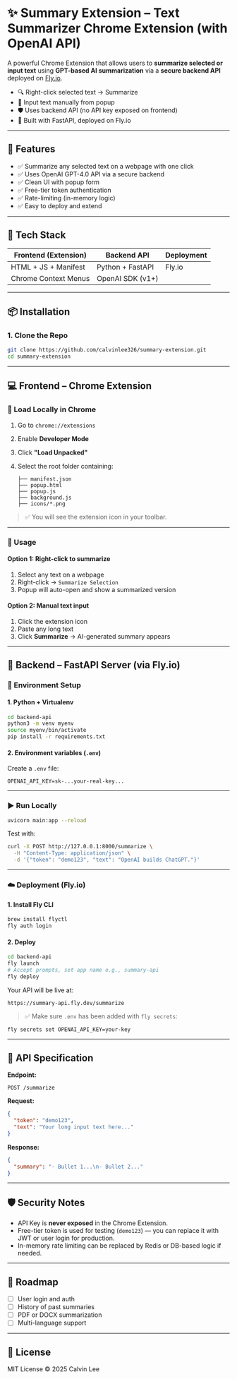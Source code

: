 # ✨ Summary Extension – Text Summarizer Chrome Extension (with OpenAI API)

A powerful Chrome Extension that allows users to **summarize selected or input text** using **GPT-based AI summarization** via a **secure backend API** deployed on [Fly.io](https://fly.io/).

- 🔍 Right-click selected text → Summarize
- 💬 Input text manually from popup
- 🛡️ Uses backend API (no API key exposed on frontend)
- 🚀 Built with FastAPI, deployed on Fly.io

---

## 🧰 Features

- ✅ Summarize any selected text on a webpage with one click
- ✅ Uses OpenAI GPT-4.0 API via a secure backend
- ✅ Clean UI with popup form
- ✅ Free-tier token authentication
- ✅ Rate-limiting (in-memory logic)
- ✅ Easy to deploy and extend

---

## 🔧 Tech Stack

| Frontend (Extension) | Backend API         | Deployment |
|----------------------|---------------------|------------|
| HTML + JS + Manifest | Python + FastAPI    | Fly.io     |
| Chrome Context Menus | OpenAI SDK (v1+)    |            |

---

## 📦 Installation

### 1. Clone the Repo

```bash
git clone https://github.com/calvinlee326/summary-extension.git
cd summary-extension
```

---

## 💻 Frontend – Chrome Extension

### 🔨 Load Locally in Chrome

1. Go to `chrome://extensions`
2. Enable **Developer Mode**
3. Click **"Load Unpacked"**
4. Select the root folder containing:

   ```
   ├── manifest.json
   ├── popup.html
   ├── popup.js
   ├── background.js
   ├── icons/*.png
   ```

> ✅ You will see the extension icon in your toolbar.

---

### 🚀 Usage

#### Option 1: Right-click to summarize

1. Select any text on a webpage
2. Right-click → `Summarize Selection`
3. Popup will auto-open and show a summarized version

#### Option 2: Manual text input

1. Click the extension icon
2. Paste any long text
3. Click **Summarize** → AI-generated summary appears

---

## 🧠 Backend – FastAPI Server (via Fly.io)

### 🔧 Environment Setup

#### 1. Python + Virtualenv

```bash
cd backend-api
python3 -m venv myenv
source myenv/bin/activate
pip install -r requirements.txt
```

#### 2. Environment variables (`.env`)

Create a `.env` file:

```env
OPENAI_API_KEY=sk-...your-real-key...
```

---

### ▶️ Run Locally

```bash
uvicorn main:app --reload
```

Test with:

```bash
curl -X POST http://127.0.0.1:8000/summarize \
  -H "Content-Type: application/json" \
  -d '{"token": "demo123", "text": "OpenAI builds ChatGPT."}'
```

---

### ☁️ Deployment (Fly.io)

#### 1. Install Fly CLI

```bash
brew install flyctl
fly auth login
```

#### 2. Deploy

```bash
cd backend-api
fly launch
# Accept prompts, set app name e.g., summary-api
fly deploy
```

Your API will be live at:

```
https://summary-api.fly.dev/summarize
```

> ✅ Make sure `.env` has been added with `fly secrets`:

```bash
fly secrets set OPENAI_API_KEY=your-key
```

---

## 📌 API Specification

**Endpoint:**

```
POST /summarize
```

**Request:**

```json
{
  "token": "demo123",
  "text": "Your long input text here..."
}
```

**Response:**

```json
{
  "summary": "- Bullet 1...\n- Bullet 2..."
}
```

---

## 🛡️ Security Notes

- API Key is **never exposed** in the Chrome Extension.
- Free-tier token is used for testing (`demo123`) — you can replace it with JWT or user login for production.
- In-memory rate limiting can be replaced by Redis or DB-based logic if needed.

---

## 📎 Roadmap

- [ ] User login and auth
- [ ] History of past summaries
- [ ] PDF or DOCX summarization
- [ ] Multi-language support

---

## 📜 License

MIT License © 2025 Calvin Lee